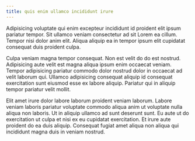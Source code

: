 ```yaml
---
title: quis enim ullamco incididunt irure
---
```


Adipisicing voluptate qui enim excepteur incididunt id proident elit ipsum pariatur tempor. Sit ullamco veniam consectetur ad sit Lorem ea cillum. Tempor nisi dolor anim elit. Aliqua aliquip ea in tempor ipsum elit cupidatat consequat duis proident culpa.

Culpa veniam magna tempor consequat. Non est velit do do est nostrud. Adipisicing aute velit est magna aliqua ipsum enim occaecat veniam. Tempor adipisicing pariatur commodo dolor nostrud dolor in occaecat ad velit laborum qui. Ullamco adipisicing consequat aliquip id consequat exercitation sunt eiusmod esse ex labore aliquip. Pariatur qui in aliquip tempor pariatur velit mollit.

Elit amet irure dolor labore laborum proident veniam laborum. Labore veniam laboris pariatur voluptate commodo aliqua anim ut voluptate nulla aliqua non laboris. Ut in aliquip ullamco ad sunt deserunt sunt. Eu aute ut do exercitation ut culpa et nisi ex eu cupidatat exercitation. Et irure aute proident do ea duis aliquip. Consequat fugiat amet aliqua non aliqua qui incididunt magna duis in veniam nostrud.